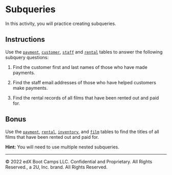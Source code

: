 # Subqueries

In this activity, you will practice creating subqueries.

## Instructions

Use the [`payment`](Resources/payment.csv), [`customer`](Resources/customer.csv), [`staff`](Resources/staff.csv) and [`rental`](Resources/rental.csv) tables to answer the following subquery questions:

1. Find the customer first and last names of those who have made payments.

2. Find the staff email addresses of those who have helped customers make payments.

3. Find the rental records of all films that have been rented out and paid for.

## Bonus

Use the [`payment`](Resources/payment.csv), [`rental`](Resources/rental.csv), [`inventory`](Resources/inventory.csv), and [`film`](Resources/film.csv) tables to find the titles of all films that have been rented out and paid for.

**Hint:** You will need to use multiple nested subqueries.

---

© 2022 edX Boot Camps LLC. Confidential and Proprietary. All Rights Reserved., a 2U, Inc. brand. All Rights Reserved.

